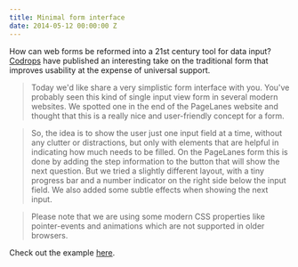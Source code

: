 ```yaml
---
title: Minimal form interface
date: 2014-05-12 00:00:00 Z
---
```


How can web forms be reformed into a 21st century tool for data input? [Codrops](http://tympanus.net/Development/MinimalForm/) have published an interesting take on the traditional form that improves usability at the expense of universal support.

> Today we'd like share a very simplistic form interface with you. You've probably seen this kind of single input view form in several modern websites. We spotted one in the end of the PageLanes website and thought that this is a really nice and user-friendly concept for a form.

> So, the idea is to show the user just one input field at a time, without any clutter or distractions, but only with elements that are helpful in indicating how much needs to be filled. On the PageLanes form this is done by adding the step information to the button that will show the next question. But we tried a slightly different layout, with a tiny progress bar and a number indicator on the right side below the input field. We also added some subtle effects when showing the next input.

> Please note that we are using some modern CSS properties like pointer-events and animations which are not supported in older browsers.

Check out the example [here](http://tympanus.net/Development/MinimalForm/).